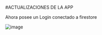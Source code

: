 #ACTUALIZACIONES DE LA APP

Ahora posee un Login conectado a firestore


![image](https://github.com/user-attachments/assets/428ef178-8220-4ba2-acdb-51cd56175945)

